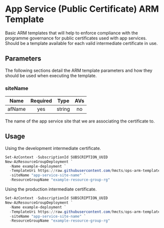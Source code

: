 # App Service (Public Certificate) ARM Template

Basic ARM templates that will help to enforce compliance with the programme
governance for public certificates used with app services. Should be a
template available for each valid intermediate certificate in use.

## Parameters

The following sections detail the ARM template parameters and how they should
be used when executing the template.

### siteName

| Name                     | Required | Type    | AVs |
| ------------------------ |:--------:| ------- |:---:|
| afName                   | yes      | string  | no  |

The name of the app service site that we are associating the certificate to.

## Usage

Using the development intermediate certificate.

```powershell
Set-AzContext -SubscriptionId SUBSCRIPTION_UUID
New-AzResourceGroupDeployment `
  -Name example-deployment `
  -TemplateUri https://raw.githubusercontent.com/hmcts/ops-arm-templates/master/templates/v1/app-service/pki/development/template.json `
  -siteName "app-service-site-name" `
  -ResourceGroupName "example-resource-group-rg"
```

Using the production intermediate certificate.

```powershell
Set-AzContext -SubscriptionId SUBSCRIPTION_UUID
New-AzResourceGroupDeployment `
  -Name example-deployment `
  -TemplateUri https://raw.githubusercontent.com/hmcts/ops-arm-templates/master/templates/v1/app-service/pki/production/template.json `
  -siteName "app-service-site-name" `
  -ResourceGroupName "example-resource-group-rg"
```
